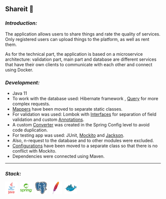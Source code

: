 ## Shareit :mag_right:

### _Introduction:_

The application allows users to share things and rate the quality of services. Only registered users can upload things to the platform, as well as rent them.

As for the technical part, the application is based on a microservice architecture: validation part, main part and database are different services that have their own clients to communicate with each other and connect using Docker.

### _Development:_
 
 -  Java 11
 -  To work with the database used: Hibernate framework , [Query](https://github.com/Elizaveta-shapovalova/java-shareit/blob/main/server/src/main/java/ru/practicum/shareit/item/repository/ItemRepository.java) for more complex requests.
 - [Mappers](https://github.com/Elizaveta-shapovalova/java-shareit/blob/main/server/src/main/java/ru/practicum/shareit/item/mapper/ItemMapper.java) have been moved to separate static classes.
 - For validation was used: Lombok with [Interfaces](https://github.com/Elizaveta-shapovalova/java-shareit/blob/main/gateway/src/main/java/ru/practicum/shareit/item/dto/ItemRequestDto.java) for separation of field validation and custom [Annotations](https://github.com/Elizaveta-shapovalova/java-shareit/blob/main/gateway/src/main/java/ru/practicum/shareit/annotation/CheckDateValidator.java).
 - A custom [Converter](https://github.com/Elizaveta-shapovalova/java-shareit/tree/main/server/src/main/java/ru/practicum/shareit/converter) was created in the Spring Config level to avoid code duplication.
 - For testing app was used: JUnit, [Mockito](https://github.com/Elizaveta-shapovalova/java-shareit/blob/main/server/src/test/java/ru/practicum/shareit/booking/service/BookingServiceImlTest.java) and [Jackson](https://github.com/Elizaveta-shapovalova/java-shareit/blob/main/server/src/test/java/ru/practicum/shareit/booking/dto/BookingDtoTest.java).
 - Also, n-request to the database and to other modules were excluded.
 - [Configurations](https://github.com/Elizaveta-shapovalova/java-shareit/blob/main/server/src/main/java/ru/practicum/shareit/JpaAuditingConfiguration.java) have been moved to a separate class so that there is no conflict with Mockito.
 - Dependencies were connected using Maven.

---

### _Staсk:_

<div>
  <img src="https://github.com/devicons/devicon/blob/master/icons/java/java-original-wordmark.svg" title="Java" alt="Java" width="40" height="40"/>&nbsp;
  <img src="https://github.com/devicons/devicon/blob/master/icons/spring/spring-original-wordmark.svg" title="Spring" alt="Spring" width="40" height="40"/>&nbsp;
  <img src="https://github.com/devicons/devicon/blob/master/icons/postgresql/postgresql-original.svg" title="PostgreSQL" alt="PostgreSQL" width="40" height="40"/>&nbsp;
  <img src="https://github.com/devicons/devicon/blob/master/icons/apache/apache-original.svg" title="Maven" alt="Maven" width="40" height="40"/>&nbsp;
  <img src="https://github.com/devicons/devicon/blob/master/icons/docker/docker-original.svg?short_path=bbeaed2" title="Docker" alt="Docker" width="40" height="40"/>
</div>





